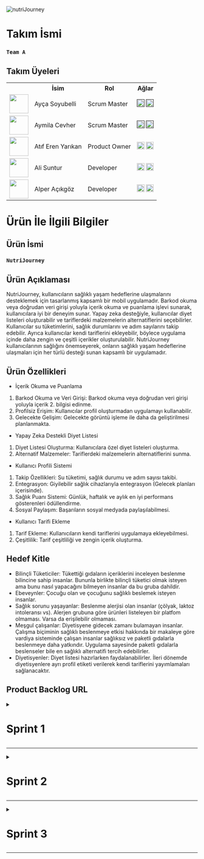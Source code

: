 
![nutriJourney](https://github.com/Akemeyn/group3flutter/assets/92996934/d4c008f7-911f-425e-b76b-6fde2ab07b24)

# Takım İsmi


### **`Team A`**


## Takım Üyeleri
<table>
    <tr>
      <th></th>
      <th>İsim</th>
      <th>Rol</th>
      <th>Ağlar</th>
    </tr>
    <tr>
      <td><img src="https://github.com/Akemeyn/group3flutter/assets/92996934/715f0777-200b-433e-8077-90e6370c3e7e" width="50" height="50" /></td>
      <td>Ayça Soyubelli</td>
      <td>Scrum Master</td>
      <td>
        <a href="" target="_blank"><img src="https://github.com/Akemeyn/group3flutter/assets/92996934/74277e14-b01f-4cab-a164-318897a0631e" width="20" height="20"/></a>
        <a href="" target="_blank" ><img src="https://github.com/Akemeyn/group3flutter/assets/92996934/83af638d-5c70-4261-bc35-fc19c278824f" width="20" height="20" /></a>
      </td>
    </tr>
    <tr>
      <td><img src="https://github.com/Akemeyn/group3flutter/assets/92996934/d2cded6b-33fa-4a12-9547-d2bcd468d520" width="50" height="50" /></td>
      <td>Aymila Cevher</td>
      <td>Scrum Master</td>
      <td>
        <a href="" target="_blank"><img src="https://github.com/Akemeyn/group3flutter/assets/92996934/74277e14-b01f-4cab-a164-318897a0631e" width="20" height="20"/></a>
        <a href="" target="_blank"><img src="https://github.com/Akemeyn/group3flutter/assets/92996934/83af638d-5c70-4261-bc35-fc19c278824f" width="20" height="20" /></a>
      </td>
    </tr>
    <tr>
      <td><img src="https://github.com/Akemeyn/group3flutter/assets/92996934/39f408b0-767c-441c-884e-d9bb8be05757" width="50" height="50" /></td>
      <td>Atıf Eren Yarıkan</td>
      <td>Product Owner</td>
      <td>
        <a href="https://www.linkedin.com/in/at%C4%B1f-eren-yar%C4%B1kan/" target="_blank"><img src="https://github.com/Akemeyn/group3flutter/assets/92996934/74277e14-b01f-4cab-a164-318897a0631e" width="20" height="20"/></a>
        <a href="https://github.com/Akemeyn" target="_blank"><img src="https://github.com/Akemeyn/group3flutter/assets/92996934/83af638d-5c70-4261-bc35-fc19c278824f" width="20" height="20" /></a>
      </td>
    </tr>
    <tr>
      <td><img src="https://github.com/Akemeyn/group3flutter/assets/92996934/8efbc7be-c9b5-4a64-b559-c1d5c9caab67" width="50" height="50" /></td>
      <td>Ali Suntur</td>
      <td>Developer</td>
      <td>
        <a href="https://www.linkedin.com/in/alisuntur/" target="_blank"><img src="https://github.com/Akemeyn/group3flutter/assets/92996934/74277e14-b01f-4cab-a164-318897a0631e" width="20" height="20"/></a>
        <a href="https://github.com/alisuntur" target="_blank"><img src="https://github.com/Akemeyn/group3flutter/assets/92996934/83af638d-5c70-4261-bc35-fc19c278824f" width="20" height="20" /></a>
      </td>
    </tr>
    <tr>
      <td><img src="https://github.com/Akemeyn/group3flutter/assets/92996934/3f281da6-7e47-4ab6-bf9b-c7ad25416391" width="50" height="50" /></td>
      <td>Alper Açıkgöz</td>
      <td>Developer</td>
      <td>
        <a href="https://www.linkedin.com/in/alper-a%C3%A7%C4%B1kg%C3%B6z-ceng0101/?originalSubdomain=tr" target="_blank"><img src="https://github.com/Akemeyn/group3flutter/assets/92996934/74277e14-b01f-4cab-a164-318897a0631e" width="20" height="20"/></a>
        <a href="https://github.com/alperacikgoz" target="_blank"><img src="https://github.com/Akemeyn/group3flutter/assets/92996934/83af638d-5c70-4261-bc35-fc19c278824f" width="20" height="20" /></a>
      </td>
    </tr>
  </table>

# Ürün İle İlgili Bilgiler

## Ürün İsmi

### **`NutriJourney`**

## Ürün Açıklaması

NutriJourney, kullanıcıların sağlıklı yaşam hedeflerine ulaşmalarını desteklemek için tasarlanmış kapsamlı bir mobil uygulamadır. Barkod okuma veya doğrudan veri girişi yoluyla içerik okuma ve puanlama işlevi sunarak, kullanıcılara iyi bir deneyim sunar. Yapay zeka desteğiyle, kullanıcılar diyet listeleri oluşturabilir ve tariflerdeki malzemelerin alternatiflerini seçebilirler. Kullanıcılar su tüketimlerini, sağlık durumlarını ve adım sayılarını takip edebilir. Ayrıca kullanıcılar kendi tariflerini ekleyebilir, böylece uygulama içinde daha zengin ve çeşitli içerikler oluşturulabilir. NutriJourney kullanıcılarının sağlığını önemseyerek, onların sağlıklı yaşam hedeflerine ulaşmaları için her türlü desteği sunan kapsamlı bir uygulamadır.

## Ürün Özellikleri

- İçerik Okuma ve Puanlama
1. Barkod Okuma ve Veri Girişi: Barkod okuma veya doğrudan veri girişi yoluyla içerik 2. bilgisi edinme.
2. Profilsiz Erişim: Kullanıcılar profil oluşturmadan uygulamayı kullanabilir.
3. Gelecekte Gelişim: Gelecekte görüntü işleme ile daha da geliştirilmesi planlanmakta.

- Yapay Zeka Destekli Diyet Listesi
1. Diyet Listesi Oluşturma: Kullanıcılara özel diyet listeleri oluşturma.
2. Alternatif Malzemeler: Tariflerdeki malzemelerin alternatiflerini sunma.

- Kullanıcı Profili Sistemi
1. Takip Özellikleri: Su tüketimi, sağlık durumu ve adım sayısı takibi.
2. Entegrasyon: Giyilebilir sağlık cihazlarıyla entegrasyon (Gelecek planları içerisinde).
3. Sağlık Puanı Sistemi: Günlük, haftalık ve aylık en iyi performans gösterenleri ödüllendirme.
4. Sosyal Paylaşım: Başarıların sosyal medyada paylaşılabilmesi.

- Kullanıcı Tarifi Ekleme
1. Tarif Ekleme: Kullanıcıların kendi tariflerini uygulamaya ekleyebilmesi.
2. Çeşitlilik: Tarif çeşitliliği ve zengin içerik oluşturma.

## Hedef Kitle

- Bilinçli Tüketiciler: Tükettiği gıdaların içeriklerini inceleyen beslenme bilincine sahip insanlar. Bununla birlikte bilinçli tüketici olmak isteyen ama bunu nasıl yapacağını bilmeyen insanlar da bu gruba dahildir.
- Ebeveynler: Çocuğu olan ve çocuğunu sağlıklı beslemek isteyen insanlar.
- Sağlık sorunu yaşayanlar: Beslenme alerjisi olan insanlar (çölyak, laktoz intoleransı vs). Alerjen grubuna göre ürünleri listeleyen bir platfom olmaması. Varsa da erişilebilir olmaması.
- Meşgul çalışanlar: Diyetisyene gidecek zamanı bulamayan insanlar. Çalışma biçiminin sağlıklı beslenmeye etkisi hakkında bir makaleye göre vardiya sisteminde çalışan insanlar sağlıksız ve paketli gıdalarla beslenmeye daha yatkındır. Uygulama sayesinde paketli gıdalarla beslenseler bile en sağlıklı alternatifi tercih edebilirler.
- Diyetisyenler: Diyet listesi hazırlarken faydalanabilirler. İleri dönemde diyetisyenlere ayrı profil etiketi verilerek kendi tariflerini yayımlamaları sağlanacaktır.

## Product Backlog URL

<details> 
    <summary><h1>Sprint 1</h1></summary>


### Sprint Notları
+ <b>Günlük konuşmalar ve çevrim içi toplantılar için `Discord` ve `Whatsapp` kullanılmaya karar verildi.</b>
+ <b>Proje yönetimi aracı olarak `Trello` kullanılmaya karar verildi.</b>
+ <b>Tasarım aracı olarak `Figma` kullanılmaya karar verildi.</b>
+ <b>Veritabanı için `Firebase` kullanılmaya karar verildi.</b>
+ <b>Page routing için `GetX` kullanılmaya karar verildi.</b>
+ <b>State management için `Block` ve `GetX` kullanılmaya karar verildi.</b>
+ <b>Kullanıcı girişi `kullanıcı adı` yöntemi ile gerçekleşecek.</b>
+ <b>Figma’dan sağlıklı yaşam uygulaması tasarımı seçildi.</b>
+ <b>Logo ve `NutriMate` tasarımı yapıldı – elma logosuna karar verildi.</b>

<details> <summary><h3>Sprint 1 - Uygulama Ekran Görüntüleri</h3></summary>
    <img src="https://github.com/Akemeyn/group3flutter/assets/92996934/0bbd687e-c560-412f-a08c-d3816191ef8a">

    
</details>

<details> <summary><h3>Sprint 1 - Sprint Tahtası</h3></summary>
    <img src="https://github.com/Akemeyn/group3flutter/assets/92996934/30f04ba1-44d7-4b3c-ab61-31c757f8f049">


</details>

<details> <summary><h3>Sprint 1 - Sprint Puanlaması </h3></summary>
    
+ <b>Görevin alacağı her 1 gün için 10 puan atamaya karar verildi.</b>
+ <b>Bu sprinte hedef olarak `250` puan koyduk. </b>
+ <b>Bu sprint toplam `265` puan topladık ve hedefimize başarıyla ulaştık. </b>

</details>

<details> <summary><h3>Sprint 1 - Günlük Scrum </h3></summary>
    
![dailyscrum](https://github.com/Akemeyn/group3flutter/assets/92996934/62e6f8ce-668c-48ba-a858-4870bcf2d1f3)

</details>


### Sprint Yorumları

### Sprint İzlenimleri

### Sprint Retroprospektifi

</details>

---

<details>
  <summary><h1>Sprint 2</h1></summary>
</details>

---

<details>
  <summary><h1>Sprint 3</h1></summary>
</details>

---
